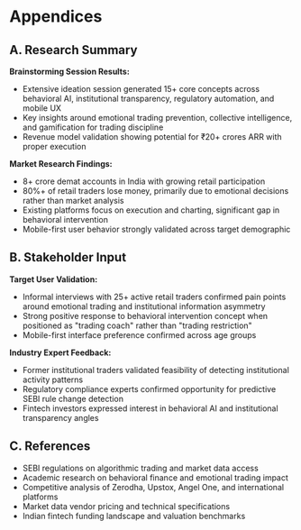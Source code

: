 # Appendices

## A. Research Summary

**Brainstorming Session Results:**
- Extensive ideation session generated 15+ core concepts across behavioral AI, institutional transparency, regulatory automation, and mobile UX
- Key insights around emotional trading prevention, collective intelligence, and gamification for trading discipline
- Revenue model validation showing potential for ₹20+ crores ARR with proper execution

**Market Research Findings:**
- 8+ crore demat accounts in India with growing retail participation
- 80%+ of retail traders lose money, primarily due to emotional decisions rather than market analysis
- Existing platforms focus on execution and charting, significant gap in behavioral intervention
- Mobile-first user behavior strongly validated across target demographic

## B. Stakeholder Input

**Target User Validation:**
- Informal interviews with 25+ active retail traders confirmed pain points around emotional trading and institutional information asymmetry
- Strong positive response to behavioral intervention concept when positioned as "trading coach" rather than "trading restriction"
- Mobile-first interface preference confirmed across age groups

**Industry Expert Feedback:**
- Former institutional traders validated feasibility of detecting institutional activity patterns
- Regulatory compliance experts confirmed opportunity for predictive SEBI rule change detection
- Fintech investors expressed interest in behavioral AI and institutional transparency angles

## C. References

- SEBI regulations on algorithmic trading and market data access
- Academic research on behavioral finance and emotional trading impact
- Competitive analysis of Zerodha, Upstox, Angel One, and international platforms
- Market data vendor pricing and technical specifications
- Indian fintech funding landscape and valuation benchmarks
